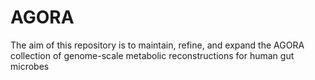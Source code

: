 # AGORA
The aim of this repository is to maintain, refine, and expand the AGORA collection of genome-scale metabolic reconstructions for human gut microbes
